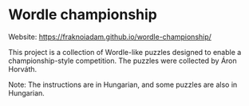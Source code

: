 # Wordle championship

Website: https://fraknoiadam.github.io/wordle-championship/

This project is a collection of Wordle-like puzzles designed to enable a championship-style competition.
The puzzles were collected by Áron Horváth.

Note: The instructions are in Hungarian, and some puzzles are also in Hungarian.
